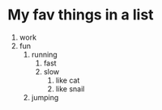 # My fav things in a list
1. work
2. fun
   1. running
      1. fast 
      2. slow
         1. like cat
         2. like snail
   3. jumping
